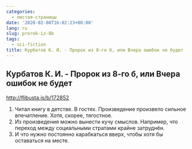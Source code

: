 ```yaml
---
categories:
  - листая-страницы
date: '2020-02-08T16:02:23+00:00'
lang: ru
slug: prorok-iz-8b
tags:
  - sci-fiction
title: Курбатов К. И. - Пророк из 8-го б, или Вчера ошибок не будет
---
```



## Курбатов К. И. - Пророк из 8-го б, или Вчера ошибок не будет

<http://flibusta.is/b/172852>

<!--more-->

1. Читал книгу в детстве. В гостях. Произведение произвело сильное впечатление. Хотя, скорее, тягостное.
2. Из произведения можно вынести кучу смыслов. Например, что переход между социальными стратами крайне затруднён. 
3. И что нужно постоянно карабкаться вверх, чтобы хотя бы оставаться на месте.
